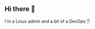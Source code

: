 ## Hi there 👋
I'm a Linux admin and a bit of a DevOps ✋
<!--
**MiVainer/MiVainer** is a ✨ _special_ ✨ repository because its `README.md` (this file) appears on your GitHub profile.

Here are some ideas to get you started:


-->
